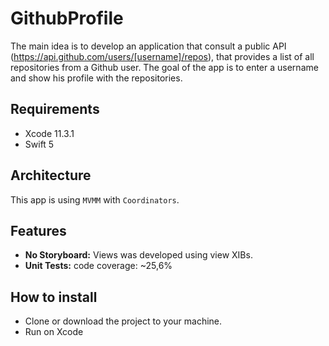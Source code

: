 # GithubProfile
The main idea is to develop an application that consult a public API (https://api.github.com/users/[username]/repos), that provides a list of all repositories from a Github user. The goal of the app is to enter a username and show his profile with the repositories.

## Requirements

* Xcode 11.3.1
* Swift 5

## Architecture

This app is using `MVMM` with  `Coordinators`.

## Features

* **No Storyboard:** Views was developed using view XIBs.
* **Unit Tests:** code coverage: ~25,6%
  
## How to install

* Clone or download the project to your machine.
* Run on Xcode

